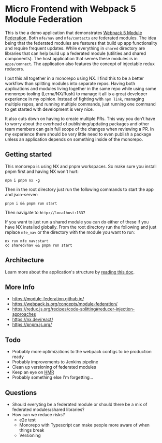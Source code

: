 # Micro Frontend with Webpack 5 Module Federation

This is the a demo application that demonstrates [Webpack 5 Module Federation](https://webpack.js.org/concepts/module-federation/). Both `mfe/nav` and `mfe/contacts` are federated modules. The idea being that the federated modules are features that build up app functionality and require frequent updates. While everything in `shared` directory are libraries that can help build up a federated module (utilities and shared components). The host application that serves these modules is in `apps/connect`. The application also features the concept of injectable redux reducers.

I put this all together in a monorepo using NX. I find this to be a better workflow than splitting modules into separate repos. Having both applications and modules living together in the same repo while using some monorepo tooling (Lerna/NX/Rush) to manage it all is a great developer experience in my opinion. Instead of fighting with `npm link`, managing multiple repos, and running multiple commands, just running one command to get started with development is very nice.

It also cuts down on having to create multiple PRs. This way you don’t have to worry about the overhead of publishing/updating packages and other team members can gain full scope of the changes when reviewing a PR. In my experience there should be very little need to even publish a package unless an application depends on something inside of the monorepo.

## Getting started

This monorepo is using NX and pnpm workspaces. So make sure you install pnpm first and having NX won't hurt:

```
npm i pnpm nx -g
```

Then in the root directory just run the following commands to start the app and json-server:

```
pnpm i && pnpm run start
```

Then navigate to `http://localhost:1337`

If you want to just run a shared module you can do either of these if you have NX installed globally. From the root directory run the following and just replace `mfe_nav` or the directory with the module you want to run:

```
nx run mfe_nav:start
cd shared/nav && pnpm run start
```

## Architecture

Learn more about the application's structure by [reading this doc](./docs/ARCHITECTURE.md).

## More Info

- https://module-federation.github.io/
- https://webpack.js.org/concepts/module-federation/
- https://redux.js.org/recipes/code-splitting#reducer-injection-approaches
- https://nx.dev/react/
- https://pnpm.js.org/

## Todo

- Probably more optimizations to the webpack configs to be production ready
- Probably improvements to Jenkins pipeline
- Clean up versioning of federated modules
- Keep an eye on [HMR](https://github.com/pmmmwh/react-refresh-webpack-plugin/issues/126)
- Probably something else I'm forgetting...

## Questions

- Should everyting be a federated module or should there be a mix of federated modules/shared libraries?
- How can we reduce risks?
  - e2e test
  - Monorepo with Typescript can make people more aware of when things break
  - Versioning
